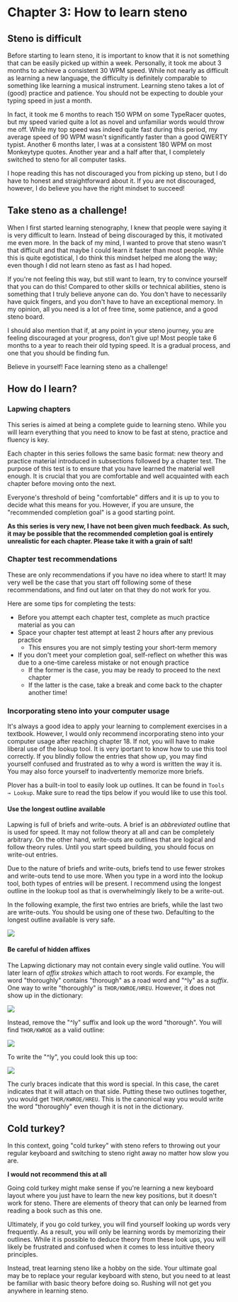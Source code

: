 # Chapter 3: How to learn steno

## Steno is difficult

Before starting to learn steno, it is important to know that it is not something that can be easily picked up within a week. Personally, it took me about 3 months to achieve a consistent 30 WPM speed. While not nearly as difficult as learning a new language, the difficulty is definitely comparable to something like learning a musical instrument. Learning steno takes a lot of (good) practice and patience. You should not be expecting to double your typing speed in just a month.

In fact, it took me 6 months to reach 150 WPM on some TypeRacer quotes, but my speed varied quite a lot as novel and unfamiliar words would throw me off. While my top speed was indeed quite fast during this period, my average speed of 90 WPM wasn't significantly faster than a good QWERTY typist. Another 6 months later, I was at a consistent 180 WPM on most Monkeytype quotes. Another year and a half after that, I completely switched to steno for all computer tasks.

I hope reading this has not discouraged you from picking up steno, but I do have to honest and straightforward about it. If you are not discouraged, however, I do believe you have the right mindset to succeed!

## Take steno as a challenge!

When I first started learning stenography, I knew that people were saying it is very difficult to learn. Instead of being discouraged by this, it motivated me even more. In the back of my mind, I wanted to prove that steno wasn't that difficult and that maybe I could learn it faster than most people. While this is quite egotistical, I do think this mindset helped me along the way; even though I did not learn steno as fast as I had hoped.

If you're not feeling this way, but still want to learn, try to convince yourself that you can do this! Compared to other skills or technical abilities, steno is something that I truly believe anyone can do. You don't have to necessarily have quick fingers, and you don't have to have an exceptional memory. In my opinion, all you need is a lot of free time, some patience, and a good steno board.

I should also mention that if, at any point in your steno journey, you are feeling discouraged at your progress, don't give up! Most people take 6 months to a year to reach their old typing speed. It is a gradual process, and one that you should be finding fun.

Believe in yourself! Face learning steno as a challenge!

## How do I learn?

### Lapwing chapters

This series is aimed at being a complete guide to learning steno. While you will learn everything that you need to know to be fast at steno, practice and fluency is key.

Each chapter in this series follows the same basic format: new theory and practice material introduced in subsections followed by a chapter test. The purpose of this test is to ensure that you have learned the material well enough. It is crucial that you are comfortable and well acquainted with each chapter before moving onto the next.

Everyone's threshold of being "comfortable" differs and it is up to you to decide what this means for you. However, if you are unsure, the "recommended completion goal" is a good starting point.

**As this series is very new, I have not been given much feedback. As such, it may be possible that the recommended completion goal is entirely unrealistic for each chapter. Please take it with a grain of salt!**

### Chapter test recommendations

These are only recommendations if you have no idea where to start! It may very well be the case that you start off following some of these recommendations, and find out later on that they do not work for you.

Here are some tips for completing the tests:

* Before you attempt each chapter test, complete as much practice material as you can
* Space your chapter test attempt at least 2 hours after any previous practice
   * This ensures you are not simply testing your short-term memory
* If you don't meet your completion goal, self-reflect on whether this was due to a one-time careless mistake or not enough practice
   * If the former is the case, you may be ready to proceed to the next chapter
   * If the latter is the case, take a break and come back to the chapter another time!

### Incorporating steno into your computer usage

It's always a good idea to apply your learning to complement exercises in a textbook. However, I would only recommend incorporating steno into your computer usage after reaching chapter 18. If not, you will have to make liberal use of the lookup tool. It is very iportant to know how to use this tool correctly. If you blindly follow the entries that show up, you may find yourself confused and frustrated as to why a word is written the way it is. You may also force yourself to inadvertently memorize more briefs.

Plover has a built-in tool to easily look up outlines. It can be found in <code class="code-mono">Tools → Lookup</code>. Make sure to read the tips below if you would like to use this tool.

#### Use the longest outline available

Lapwing is full of briefs and write-outs. A brief is an *abbreviated* outline that is used for speed. It may not follow theory at all and can be completely arbitrary. On the other hand, write-outs are outlines that are logical and follow theory rules. Until you start speed building, you should focus on write-out entries.

Due to the nature of briefs and write-outs, briefs tend to use fewer strokes and write-outs tend to use more. When you type in a word into the lookup tool, both types of entries will be present. I recommend using the longest outline in the lookup tool as that is overwhelmingly likely to be a write-out.

In the following example, the first two entries are briefs, while the last two are write-outs. You should be using one of these two. Defaulting to the longest outline available is very safe.

![](img/3-sufficient-lookup.png)

#### Be careful of hidden affixes

The Lapwing dictionary may not contain every single valid outline. You will later learn of *affix strokes* which attach to root words. For example, the word "thoroughly" contains "thorough" as a road word and "^ly" as a *suffix*. One way to write "thoroughly" is `THOR/KWROE/HREU`. However, it does not show up in the dictionary:

![](img/3-thoroughly-lookup.png)

Instead, remove the "^ly" suffix and look up the word "thorough". You will find `THOR/KWROE` as a valid outline:

![](img/3-thorough-lookup.png)

To write the "^ly", you could look this up too:

![](img/3-ly-lookup.png)

The curly braces indicate that this word is special. In this case, the caret indicates that it will attach on that side. Putting these two outlines together, you would get `THOR/KWROE/HREU`. This is the canonical way you would write the word "thoroughly" even though it is not in the dictionary.

## Cold turkey?

In this context, going "cold turkey" with steno refers to throwing out your regular keyboard and switching to steno right away no matter how slow you are.

**I would not recommend this at all**

Going cold turkey might make sense if you're learning a new keyboard layout where you just have to learn the new key positions, but it doesn't work for steno. There are elements of theory that can only be learned from reading a book such as this one.

Ultimately, if you go cold turkey, you will find yourself looking up words very frequently. As a result, you will only be learning words by memorizing their outlines. While it is possible to deduce theory from these look ups, you will likely be frustrated and confused when it comes to less intuitive theory principles.

Instead, treat learning steno like a hobby on the side. Your ultimate goal may be to replace your regular keyboard with steno, but you need to at least be familiar with basic theory before doing so. Rushing will not get you anywhere in learning steno.
